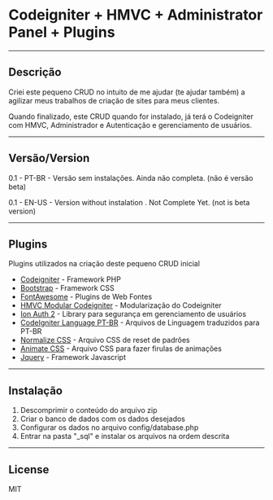 # Codeigniter + HMVC + Administrator Panel + Plugins
----
## Descrição
Criei este pequeno CRUD no intuito de me ajudar (te ajudar também) a agilizar meus trabalhos de criação de sites para meus clientes.

Quando finalizado, este CRUD quando for instalado, já terá o Codeigniter com HMVC, Administrador e Autenticação e gerenciamento de usuários.

----
## Versão/Version
0.1 - PT-BR - Versão sem instalações. Ainda não completa. (não é versão beta)

0.1 - EN-US - Version without instalation . Not Complete Yet. (not is beta version)


----
## Plugins
Plugins utilizados na criação deste pequeno CRUD inicial

* [Codeigniter] - Framework PHP
* [Bootstrap] - Framework CSS
* [FontAwesome] - Plugins de Web Fontes
* [HMVC Modular Codeigniter] - Modularização do Codeigniter
* [Ion Auth 2] - Library para segurança em gerenciamento de usuários
* [CodeIgniter Language PT-BR] - Arquivos de Linguagem traduzidos para PT-BR
* [Normalize CSS] - Arquivo CSS de reset de padrões
* [Animate CSS] - Arquivo CSS para fazer firulas de animações
* [Jquery] - Framework Javascript

----
## Instalação
1. Descomprimir o conteúdo do arquivo zip
2. Criar o banco de dados com os dados desejados
3. Configurar os dados no arquivo config/database.php
4. Entrar na pasta "_sql" e instalar os arquivos na ordem descrita

----
## License

MIT



[//]: # (These are reference links used in the body of this note and get stripped out when the markdown processor does its job. There is no need to format nicely because it shouldn't be seen. Thanks SO - http://stackoverflow.com/questions/4823468/store-comments-in-markdown-syntax)


   [Codeigniter]: <http://www.codeigniter.com/>
   [Bootstrap]: <http://www.getbootstrap.com/>
   [FontAwesome]: <http://fontawesome.io/>
   [HMVC Modular Codeigniter]: <https://bitbucket.org/wiredesignz/codeigniter-modular-extensions-hmvc/>
   [Ion Auth 2]: <http://github.com/benedmunds/CodeIgniter-Ion-Auth/>
   [Codeigniter Language PT-BR]: <https://github.com/CIBr/CodeIgniter-Portuguese-BR>
   [Normalize CSS]: <https://github.com/necolas/normalize.css/>
   [Animate CSS]: <https://daneden.github.io/animate.css/>
   [Jquery]: <http://jquery.com/>



